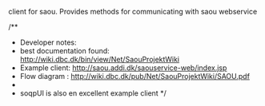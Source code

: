 client for saou. Provides methods for communicating with saou webservice

/**
 * Developer notes:
 * best documentation found: http://wiki.dbc.dk/bin/view/Net/SaouProjektWiki
 * Example client: http://saou.addi.dk/saouservice-web/index.jsp
 * Flow diagram : http://wiki.dbc.dk/pub/Net/SaouProjektWiki/SAOU.pdf
 *
 * soqpUI is also en excellent example client
 */